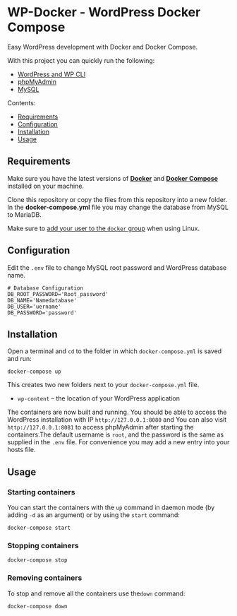 # WP-Docker - WordPress Docker Compose

Easy WordPress development with Docker and Docker Compose.

With this project you can quickly run the following:

- [WordPress and WP CLI](https://hub.docker.com/_/wordpress/)
- [phpMyAdmin](https://hub.docker.com/_/phpmyadmin/)
- [MySQL](https://hub.docker.com/_/mysql/)

Contents:

- [Requirements](#requirements)
- [Configuration](#configuration)
- [Installation](#installation)
- [Usage](#usage)

## Requirements

Make sure you have the latest versions of **[Docker](https://docs.docker.com/engine/install/)** and **[Docker Compose](https://docs.docker.com/compose/install/)** installed on your machine.

Clone this repository or copy the files from this repository into a new folder. In the **docker-compose.yml** file you may change the database from MySQL to MariaDB.

Make sure to [add your user to the `docker` group](https://docs.docker.com/install/linux/linux-postinstall/#manage-docker-as-a-non-root-user) when using Linux.

## Configuration 
Edit the `.env` file to change  MySQL root password and WordPress database name.
```
# Database Configuration
DB_ROOT_PASSWORD='Root_password'
DB_NAME='Namedatabase'
DB_USER='uername'
DB_PASSWORD='password'

```
## Installation

Open a terminal and `cd` to the folder in which `docker-compose.yml` is saved and run:

```
docker-compose up
```

This creates two new folders next to your `docker-compose.yml` file.

* `wp-content` – the location of your WordPress application

The containers are now built and running. You should be able to access the WordPress installation with IP `http://127.0.0.1:8080` and You can also visit `http://127.0.0.1:8081` to access phpMyAdmin after starting the containers.The default username is `root`, and the password is the same as supplied in the `.env` file.
For convenience you may add a new entry into your hosts file.

## Usage

### Starting containers

You can start the containers with the `up` command in daemon mode (by adding `-d` as an argument) or by using the `start` command:

```
docker-compose start
```

### Stopping containers

```
docker-compose stop
```

### Removing containers

To stop and remove all the containers use the`down` command:

```
docker-compose down
```

